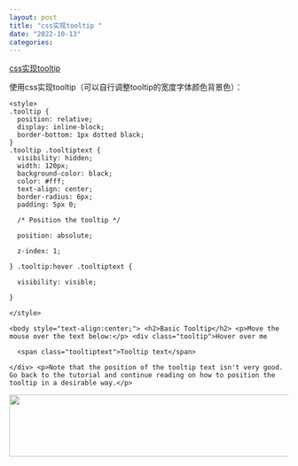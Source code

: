 ```yaml
---
layout: post
title: "css实现tooltip "
date: "2022-10-13"
categories: 
---
```

<p><a href="https://www.w3schools.com/css/tryit.asp?filename=trycss_tooltip">css实现tooltip</a></p>

<p>使用css实现tooltip（可以自行调整tooltip的宽度字体颜色背景色）：</p>

<pre>
<code>&lt;style&gt;
.tooltip {
&nbsp; position: relative;
&nbsp; display: inline-block;
&nbsp; border-bottom: 1px dotted black;
}
.tooltip .tooltiptext {
&nbsp; visibility: hidden;
&nbsp; width: 120px;
&nbsp; background-color: black;
&nbsp; color: #fff;
&nbsp; text-align: center;
&nbsp; border-radius: 6px;
&nbsp; padding: 5px 0;

&nbsp; /* Position the tooltip */<br />
&nbsp; position: absolute;<br />
&nbsp; z-index: 1;<br />
} .tooltip:hover .tooltiptext {<br />
&nbsp; visibility: visible;<br />
}<br />
&lt;/style&gt;<br />
&lt;body style=&quot;text-align:center;&quot;&gt; &lt;h2&gt;Basic Tooltip&lt;/h2&gt; &lt;p&gt;Move the mouse over the text below:&lt;/p&gt; &lt;div class=&quot;tooltip&quot;&gt;Hover over me<br />
&nbsp; &lt;span class=&quot;tooltiptext&quot;&gt;Tooltip text&lt;/span&gt;<br />
&lt;/div&gt; &lt;p&gt;Note that the position of the tooltip text isn&#39;t very good. Go back to the tutorial and continue reading on how to position the tooltip in a desirable way.&lt;/p&gt;</code></pre>

<p><img height="112" src="/uploads/ckeditor/pictures/584/image-20221013085956-1.png" width="527" /></p>

